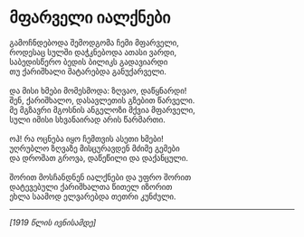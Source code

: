 # მფარველი იალქნები

გამოჩნდებოდა შემოდგომა ჩემი მფარველი,\
როდესაც სულში დაჭკნებოდა ათასი ვარდი,\
საბედისწერო ბედის ბილიკს გადავიარდი\
თუ ქარიშხალი მატარებდა განუქარველი.\
\
და მისი ხმები მომესმოდა: ზღვაო, დაწყნარდი!\
შენ, ქარიშხალო, დასავლეთის გზებით წარველი.\
მე მგზავრი მგოსნის ანგელოზი მქვია მფარველი,\
სული იმისი სხვანაირად არის წარმართი.\
\
ოჰ! რა ოცნება იყო ჩემთვის ასეთი ხმები!\
უღრუბლო ზღვაზე მისცურავდენ მძიმე გემები\
და დროშათ გროვა, დაწეწილი და დაქანცული.\
\
შორით მოსჩანდნენ იალქნები და უფრო შორით\
დატევებული ქარიშხალთა წითელ იზორით\
ეხლა საამოდ ელვარებდა თეთრი კუნძული.

***

_\[1919 წლის ივნისამდე]_
